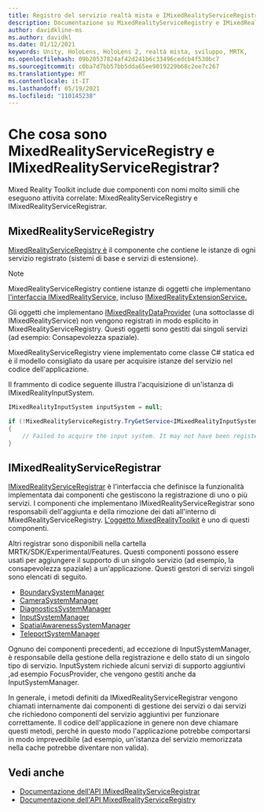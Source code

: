 ```yaml
---
title: Registro del servizio realtà mista e IMixedRealityServiceRegistrar
description: Documentazione su MixedRealityServiceRegistry e IMixedRealityServiceRegistrar
author: davidkline-ms
ms.author: davidkl
ms.date: 01/12/2021
keywords: Unity, HoloLens, HoloLens 2, realtà mista, sviluppo, MRTK,
ms.openlocfilehash: 09b20537824af42d241b6c33496cedcb4f530bc7
ms.sourcegitcommit: c0ba7d7bb57bb5dda65ee9019229b68c2ee7c267
ms.translationtype: MT
ms.contentlocale: it-IT
ms.lasthandoff: 05/19/2021
ms.locfileid: "110145238"
---
```

# <a name="what-are-the-mixedrealityserviceregistry-and-imixedrealityserviceregistrar"></a>Che cosa sono MixedRealityServiceRegistry e IMixedRealityServiceRegistrar?

Mixed Reality Toolkit include due componenti con nomi molto simili che eseguono attività correlate: MixedRealityServiceRegistry e IMixedRealityServiceRegistrar.

## <a name="mixedrealityserviceregistry"></a>MixedRealityServiceRegistry

[MixedRealityServiceRegistry è](xref:Microsoft.MixedReality.Toolkit.MixedRealityServiceRegistry) il componente che contiene le istanze di ogni servizio registrato (sistemi di base e servizi di estensione).

> [!NOTE]
> MixedRealityServiceRegistry contiene istanze di oggetti che implementano [l'interfaccia IMixedRealityService,](xref:Microsoft.MixedReality.Toolkit.IMixedRealityService) incluso [IMixedRealityExtensionService.](xref:Microsoft.MixedReality.Toolkit.IMixedRealityExtensionService)
>
>Gli oggetti che implementano [IMixedRealityDataProvider](xref:Microsoft.MixedReality.Toolkit.IMixedRealityDataProvider) (una sottoclasse di IMixedRealityService) non vengono registrati in modo esplicito in MixedRealityServiceRegistry. Questi oggetti sono gestiti dai singoli servizi (ad esempio: Consapevolezza spaziale).

MixedRealityServiceRegistry viene implementato come classe C# statica ed è il modello consigliato da usare per acquisire istanze del servizio nel codice dell'applicazione.

Il frammento di codice seguente illustra l'acquisizione di un'istanza di IMixedRealityInputSystem.

```c#
IMixedRealityInputSystem inputSystem = null;

if (!MixedRealityServiceRegistry.TryGetService<IMixedRealityInputSystem>(out inputSystem))
{
    // Failed to acquire the input system. It may not have been registered
}
```

## <a name="imixedrealityserviceregistrar"></a>IMixedRealityServiceRegistrar

[IMixedRealityServiceRegistrar](xref:Microsoft.MixedReality.Toolkit.IMixedRealityServiceRegistrar) è l'interfaccia che definisce la funzionalità implementata dai componenti che gestiscono la registrazione di uno o più servizi. I componenti che implementano IMixedRealityServiceRegistrar sono responsabili dell'aggiunta e della rimozione dei dati all'interno di MixedRealityServiceRegistry. [L'oggetto MixedRealityToolkit](xref:Microsoft.MixedReality.Toolkit.MixedRealityToolkit) è uno di questi componenti.

Altri registrar sono disponibili nella cartella MRTK/SDK/Experimental/Features. Questi componenti possono essere usati per aggiungere il supporto di un singolo servizio (ad esempio, la consapevolezza spaziale) a un'applicazione. Questi gestori di servizi singoli sono elencati di seguito.

- [BoundarySystemManager](xref:Microsoft.MixedReality.Toolkit.Experimental.Boundary.BoundarySystemManager)
- [CameraSystemManager](xref:Microsoft.MixedReality.Toolkit.Experimental.CameraSystem.CameraSystemManager)
- [DiagnosticsSystemManager](xref:Microsoft.MixedReality.Toolkit.Experimental.Diagnostics.DiagnosticsSystemManager)
- [InputSystemManager](xref:Microsoft.MixedReality.Toolkit.Experimental.Input.InputSystemManager)
- [SpatialAwarenessSystemManager](xref:Microsoft.MixedReality.Toolkit.Experimental.SpatialAwareness.SpatialAwarenessSystemManager)
- [TeleportSystemManager](xref:Microsoft.MixedReality.Toolkit.Experimental.Teleport.TeleportSystemManager)

Ognuno dei componenti precedenti, ad eccezione di InputSystemManager, è responsabile della gestione della registrazione e dello stato di un singolo tipo di servizio. InputSystem richiede alcuni servizi di supporto aggiuntivi ,ad esempio FocusProvider, che vengono gestiti anche da InputSystemManager.

In generale, i metodi definiti da IMixedRealityServiceRegistrar vengono chiamati internamente dai componenti di gestione dei servizi o dai servizi che richiedono componenti del servizio aggiuntivi per funzionare correttamente. Il codice dell'applicazione in genere non deve chiamare questi metodi, perché in questo modo l'applicazione potrebbe comportarsi in modo imprevedibile (ad esempio, un'istanza del servizio memorizzata nella cache potrebbe diventare non valida).

## <a name="see-also"></a>Vedi anche

- [Documentazione dell'API IMixedRealityServiceRegistrar](xref:Microsoft.MixedReality.Toolkit.IMixedRealityServiceRegistrar)
- [Documentazione dell'API MixedRealityServiceRegistry](xref:Microsoft.MixedReality.Toolkit.MixedRealityServiceRegistry)

